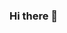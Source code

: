 ### Hi there 👋

<!--
**jarwohok/jarwohok** is a ✨ _special_ ✨ repository because its `README.md` (this file) appears on your GitHub profile.

Here are some ideas to get you started:

- 🌱 I’m currently learning Solidity web3 program
- 👯 I’m looking to collaborate on Web3 Program
- 📫 How to reach me: jarwohoki07@gmail.com
